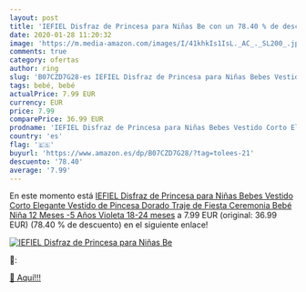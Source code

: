 ```yaml
---
layout: post
title: 'IEFIEL Disfraz de Princesa para Niñas Be con un 78.40 % de descuento'
date: 2020-01-28 11:20:32
image: 'https://m.media-amazon.com/images/I/41khkIs1IsL._AC_._SL200_.jpg'
comments: true
category: ofertas
author: ring
slug: 'B07CZD7G28-es IEFIEL Disfraz de Princesa para Niñas Bebes Vestido Corto...'
tags: bebé, bebé
actualPrice: 7.99 EUR
currency: EUR
price: 7.99
comparePrice: 36.99 EUR
prodname: 'IEFIEL Disfraz de Princesa para Niñas Bebes Vestido Corto Elegante Vestido de Pincesa Dorado Traje de Fiesta Ceremonia Bebé Niña  12 Meses -5 Años  Violeta 18-24 meses'
country: 'es'
flag: '🇪🇸'
buyurl: 'https://www.amazon.es/dp/B07CZD7G28/?tag=tolees-21'
descuento: '78.40'
average: '7.99'
---
```


En este momento está [IEFIEL Disfraz de Princesa para Niñas Bebes Vestido Corto Elegante Vestido de Pincesa Dorado Traje de Fiesta Ceremonia Bebé Niña  12 Meses -5 Años  Violeta 18-24 meses](https://www.amazon.es/dp/B07CZD7G28/?tag=tolees-21) a 7.99 EUR (original: 36.99 EUR) (78.40 %  de descuento) en el siguiente enlace!

[![IEFIEL Disfraz de Princesa para Niñas Be](https://m.media-amazon.com/images/I/41khkIs1IsL._AC_._SL200_.jpg)](https://www.amazon.es/dp/B07CZD7G28/?tag=tolees-21)

🔎:


[🛒 Aquí!!!](https://www.amazon.es/dp/B07CZD7G28/?tag=tolees-21)
